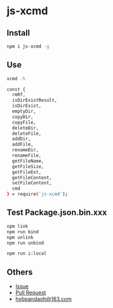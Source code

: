 # js-xcmd

## Install

```bash
npm i js-xcmd -g
```

## Use

```bash
xcmd -h

const {
  rmRf,
  isDirExistResult,
  isDirExist,
  emptyDir,
  copyDir,
  copyFile,
  deleteDir,
  deleteFile,
  addDir,
  addFile,
  renameDir,
  renameFile,
  getFileName,
  getFileSize,
  getFileExt,
  getFileContent,
  setFileContent,
  cmd
} = require('js-xcmd');
```

## Test Package.json.bin.xxx

```bash
npm link
npm run bind
npm unlink
npm run unbind

npm run i:local
```

## Others

* [Issue](https://github.com/pandaoh/js-xcmd/issues)
* [Pull Request](https://github.com/pandaoh/js-xcmd/pulls)
* [hxbpandaoh@163.com](mailto:hxbpandaoh@163.com)